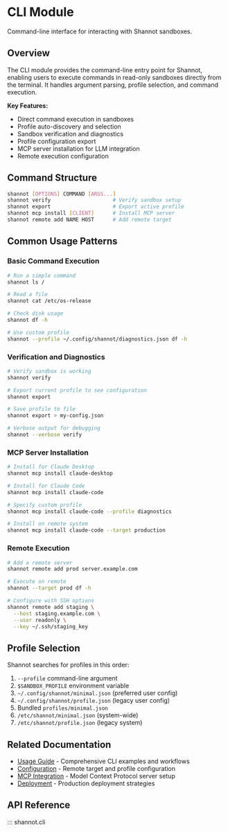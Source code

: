 # CLI Module

Command-line interface for interacting with Shannot sandboxes.

## Overview

The CLI module provides the command-line entry point for Shannot, enabling users to execute commands in read-only sandboxes directly from the terminal. It handles argument parsing, profile selection, and command execution.

**Key Features:**

- Direct command execution in sandboxes
- Profile auto-discovery and selection
- Sandbox verification and diagnostics
- Profile configuration export
- MCP server installation for LLM integration
- Remote execution configuration

## Command Structure

```bash
shannot [OPTIONS] COMMAND [ARGS...]
shannot verify                    # Verify sandbox setup
shannot export                    # Export active profile
shannot mcp install [CLIENT]      # Install MCP server
shannot remote add NAME HOST      # Add remote target
```

## Common Usage Patterns

### Basic Command Execution

```bash
# Run a simple command
shannot ls /

# Read a file
shannot cat /etc/os-release

# Check disk usage
shannot df -h

# Use custom profile
shannot --profile ~/.config/shannot/diagnostics.json df -h
```

### Verification and Diagnostics

```bash
# Verify sandbox is working
shannot verify

# Export current profile to see configuration
shannot export

# Save profile to file
shannot export > my-config.json

# Verbose output for debugging
shannot --verbose verify
```

### MCP Server Installation

```bash
# Install for Claude Desktop
shannot mcp install claude-desktop

# Install for Claude Code
shannot mcp install claude-code

# Specify custom profile
shannot mcp install claude-code --profile diagnostics

# Install on remote system
shannot mcp install claude-code --target production
```

### Remote Execution

```bash
# Add a remote server
shannot remote add prod server.example.com

# Execute on remote
shannot --target prod df -h

# Configure with SSH options
shannot remote add staging \
  --host staging.example.com \
  --user readonly \
  --key ~/.ssh/staging_key
```

## Profile Selection

Shannot searches for profiles in this order:

1. `--profile` command-line argument
2. `$SANDBOX_PROFILE` environment variable
3. `~/.config/shannot/minimal.json` (preferred user config)
4. `~/.config/shannot/profile.json` (legacy user config)
5. Bundled `profiles/minimal.json`
6. `/etc/shannot/minimal.json` (system-wide)
7. `/etc/shannot/profile.json` (legacy system)

## Related Documentation

- [Usage Guide](../usage.md) - Comprehensive CLI examples and workflows
- [Configuration](../configuration.md) - Remote target and profile configuration
- [MCP Integration](../mcp.md) - Model Context Protocol server setup
- [Deployment](../deployment.md) - Production deployment strategies

## API Reference

::: shannot.cli
